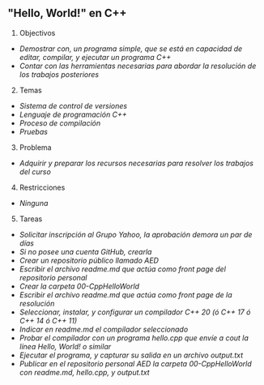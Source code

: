 ## "Hello, World!" en C++  
1. Objectivos  
  * *Demostrar con, un programa simple, que se está en capacidad de editar, compilar, y ejecutar un programa C++*  
  * *Contar con las herramientas necesarias para abordar la resolución de los trabajos posteriores*  
2. Temas  
  * *Sistema de control de versiones*  
  * *Lenguaje de programación C++*  
  * *Proceso de compilación*  
  * *Pruebas*  
3. Problema  
  * *Adquirir y preparar los recursos necesarias para resolver los trabajos del curso*  
4. Restricciones  
  * *Ninguna*  
5. Tareas  
  * *Solicitar inscripción al Grupo Yahoo, la aprobación demora un par de días*  
  * *Si no posee una cuenta GitHub, crearla*  
  * *Crear un repositorio público llamado AED*  
  * *Escribir el archivo readme.md que actúa como front page del repositorio personal*  
  * *Crear la carpeta 00-CppHelloWorld*  
  * *Escribir el archivo readme.md que actúa como front page de la resolución*  
  * *Seleccionar, instalar, y configurar un compilador C++ 20 (ó C++ 17 ó C++ 14 ó C++ 11)*  
  * *Indicar en readme.md el compilador seleccionado*  
  * *Probar el compilador con un programa hello.cpp que envíe a cout la línea Hello, World! o similar*  
  * *Ejecutar el programa, y capturar su salida en un archivo output.txt*  
  * *Publicar en el repositorio personal AED la carpeta 00-CppHelloWorld con readme.md, hello.cpp, y output.txt*  
